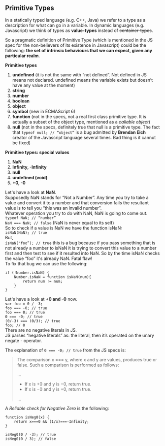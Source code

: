 ## Primitive Types

In a statically typed language (e.g. C++, Java) we refer to a type as a description for what can go in a variable.
In dynamic languages (e.g. Javascript) we think of types as **value-types** instead of ~~container-types~~.

So a pragmatic definition of Primitive Type (which is mentioned in the JS spec for the non-believers of its existence in Javascript) could be the following: **the set of intrinsic behaviours that we can expect, given any particular realm**.

**Primitive types**

1. **undefined** (it is not the same with “not defined”. Not defined in JS means not declared. undefined means the variable exists but doesn’t have any value at the moment)
2. **string**
3. **number**
4. **boolean**
5. **object**
6. **symbol** (new in ECMAScript 6)
7. **function** (not in the specs, not a real first class primitive type. It is actually a subset of the object type, mentioned as a _callable object_)
8. **null** (not in the specs, definitely true that null is a primitive type. The fact that `typeof null; // “object”` is a bug admitted by **Brendan Eich** creator of the Javascript language several times. Bad thing is it cannot be fixed)

**Primitive types: special values**

1. **NaN**
2. **Infinity, -Infinity**
3. **null**
4. **undefined (void)**
5. **+0, -0**

Let's have a look at **NaN**.  
Supposedly NaN stands for “Not a Number”. Any time you try to take a value and convert it to a number and that conversion fails the resultant value is to tell you “this was an invalid number”.  
Whatever operation you try to do with NaN, NaN is going to come out.  
`typeof NaN; // “number”`  
`NaN === NaN; // false` (NaN is never equal to its self)  
So to check if a value is NaN we have the function isNaN:  
`isNaN(NaN); // true`  
But,  
`isNaN("foo”); // true` this is a bug because if you pass something that is not already a number to isNaN it is trying to convert this value to a number first and then test to see if it resulted into NaN. So by the time isNaN checks the value “foo” it's already NaN. Fatal flaw!  
To fix that bug we can use the following:

```
if (!Number.isNaN) {
	Number.isNaN = function isNaN(num){
		return num != num;
	}
}
```

Let's have a look at **+0 and -0** now.  
`var foo = 0 / -3;`  
`foo === -0; // true`  
`foo === 0; // true`  
`0 === -0; // true`  
`(0/-3) === (0/3); // true`  
`foo; // 0`  
There are no negative literals in JS.  
JS parses “negative literals” as: the literal, then it’s operated on the unary negate - operator.

The explanation of `0 === -0; // true` from the JS specs is:

> The comparison x === y, where x and y are values, produces true or false. Such a comparison is performed as follows:
>
> ...
>
> * If x is +0 and y is −0, return true.
> * If x is −0 and y is +0, return true.
>
> ...

A _Reliable check for Negative Zero_ is the following:

```
function isNeg0(x) {
	return x===0 && (1/x)===-Infinity;
}

isNeg0(0 / -3); // true
isNeg0(0 / 3); // false
```
